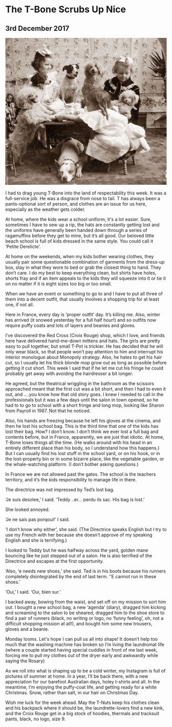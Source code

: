 ﻿
# The T-Bone Scrubs Up Nice

## 3rd December 2017

<img src="/images/20171203/pic1.jpg" class="photo-horiz" />

I had to drag young T-Bone into the land of respectability this week. It was a full-service job. He was a disgrace from nose to tail. T has always been a pants-optional sort of person, and clothes are an issue for us here, especially as the weather gets colder.

At home, where the kids wear a school uniform, it's a lot easier.  Sure, sometimes I have to sew up a rip, the hats are constantly getting lost and the uniforms have generally been handed down through a series of ragamuffins before they get to mine, but it’s all good. Our beloved little beach school is full of kids dressed in the same style. You could call it ‘Petite Derelicte’.

At home on the weekends, when my kids bother wearing clothes, they usually pair some questionable combination of garments from the dress-up box, stay in what they wore to bed or grab the closest thing to hand. They don’t care. I do my best to keep everything clean, but shirts have holes, shorts fray and if an item appeals to the kids they will squeeze into it or tie it on no matter if it is eight sizes too big or too small.

When we have an event or something to go to and I have to put all three of them into a decent outfit, that usually involves a shopping trip for at least one, if not all.

Here in France, every day is ‘proper outfit’ day. It’s killing me. Also, winter has arrived (it snowed yesterday for a full half hour!) and so outfits now require puffy coats and lots of layers and beanies and gloves.

I’ve discovered the Red Cross (Croix Rouge) shop, which I love, and friends here have delivered hand-me-down mittens and hats. The girls are pretty easy to pull together, but small T-Pot is trickier. He has decided that he will only wear black, so that people won’t pay attention to him and interrupt his interior monologue about Monopoly strategy. Also, he hates to get his hair cut, so I usually let his thick blonde mop grow out as long as possible before getting it cut short. This week I said that if he let me cut his fringe he could probably get away with avoiding the hairdresser a bit longer.

He agreed, but the theatrical wriggling in the bathroom as the scissors approached meant that the first cut was a bit short, and then I had to even it out, and ….you know how that old story goes. I knew I needed to call in the professionals but it was a few days until the salon in town opened, so he had to to go to school with a short fringe and long mop, looking like Sharon from Payroll in 1987. Not that he noticed.

Also, his hands are freezing because he left his gloves at the cinema, and then he lost his school bag. This is the third time that one of the kids has lost their bag. How? I don’t know. I don’t think we ever lost a full bag and contents before, but in France, apparently, we are just that idiotic. At home, T-Bone loses things all the time. (He walks around with his head in an entirely different place than his body, so I understand how this happens.) But I can usually find his lost stuff in the school yard, or on his hook, or in the lost-property bin or in some bizarre place, like the vegetable garden, or the whale-watching platform. (I don’t bother asking questions.)

In France we are not allowed past the gates. The school is the teachers territory, and it’s the kids responsibility to manage life in there.

The directrice was not impressed by Ted’s lost bag.

‘Je suis desolee,’ I said. ‘Teddy ..er… perdu ils sac. His bag is lost.’

She looked annoyed.

‘Je ne sais pas porqoui!’ I said.

‘I don’t know why either’, she said. (The Directrice speaks English but I try to use my French with her because she doesn’t approve of my speaking English and she is terrifying.)

I looked to Teddy but he was halfway across the yard, golden mane  bouncing like he just stepped out of a salon. He is also terrified of the Directrice and escapes at the first opportunity.

‘Also, ‘e needs new shoes,’ she said. Ted is in his boots because his runners completely disintegrated by the end of last term. ‘’E cannot run in these shoes.’

‘Oui,’ I said. ‘Oui, bien sur.’

I backed away, bowing from the waist,  and set off on my mission to sort him out. I bought a new school bag, a new ‘agenda’ (diary), dragged him kicking and screaming to the salon to be sheared, dragged him to the shoe store to find a pair of runners (black, no writing or logo, no ‘funny feeling’, oh, not a difficult shopping mission at all!), and bought him some new trousers, gloves and a beanie.

Monday looms. Let's hope I can pull us all into shape!  It doesn’t help too much that the washing machine has broken so I’m living the laundromat life (where a couple started having special cuddles in front of me last week, forcing me to pull my clothes out of the dryer early and awkwardly while saying the Rosary)

As we roll into what is shaping up to be a cold winter, my Instagram is full of pictures of summer at home. In a year, I’ll be back there, with a new appreciation for our barefoot Australian days, holey t-shirts and all. In the meantime, I’m enjoying the puffy-coat life, and getting ready for a white Christmas. Snow, rather than salt, in our hair on Christmas Day.

Wish me luck for the week ahead. May the T-Nuts keep his clothes clean and his backpack where it should be, the laundrette-lovers find a new kink, and the Croix Rouge get in a big stock of hoodies, thermals and tracksuit pants, black, no logo, size 9. 
